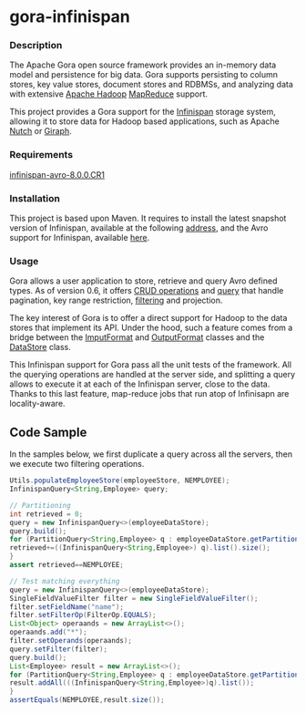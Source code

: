 # gora-infinispan

### Description 

The Apache Gora open source framework provides an in-memory data model and persistence for big data. Gora supports persisting to column stores, key value stores, document stores and RDBMSs, and analyzing data with extensive [Apache Hadoop](https://hadoop.apache.org/) [MapReduce](https://en.wikipedia.org/wiki/MapReduce) support. 

This project provides a Gora support for the [Infinispan](http://infinispan.org) storage system, allowing it to store data for Hadoop based applications, such as Apache [Nutch](http://nutch.apache.org/) or [Giraph](http://giraph.apache.org/).

### Requirements

[infinispan-avro-8.0.0.CR1](https://github.com/infinispan/infinispan)

### Installation 

This project is based upon Maven. It requires to install the latest snapshot version of Infinispan, available at the following [address](https://github.com/infinispan/infinispan), and the Avro support for Infinispan, available [here](https://github.com/infinispan/infinispan).

### Usage

Gora allows a user application to store, retrieve and query Avro defined types. As of version 0.6, it offers [CRUD operations](http://gora.apache.org/current/api/apidocs-0.6/org/apache/gora/store/DataStore.html) and [query](http://gora.apache.org/current/api/apidocs-0.6/org/apache/gora/query/Query.html) that handle pagination, key range restriction, [filtering](http://gora.apache.org/current/api/apidocs-0.6/org/apache/gora/filter/Filter.html) and projection. 

The key interest of Gora is to offer a direct support for Hadoop to the data stores that implement its API. Under the hood, such a feature comes from a bridge between the [ImputFormat](http://gora.apache.org/current/api/apidocs-0.6/org/apache/gora/mapreduce/GoraInputFormat.html) and [OutputFormat](http://gora.apache.org/current/api/apidocs-0.6/org/apache/gora/mapreduce/GoraOutputFormat.html) classes and the [DataStore](http://gora.apache.org/current/api/apidocs-0.6/org/apache/gora/store/DataStore.html) class.

This Infinispan support for Gora pass all the unit tests of the framework. All the querying operations are handled at the server side, and splitting a query allows to execute it at each of the Infinispan server, close to the data. Thanks to this last feature, map-reduce jobs that run atop of Infinisapn are locality-aware. 

## Code Sample

In the samples below, we first duplicate a query across all the servers, then we execute two filtering operations.

```java
Utils.populateEmployeeStore(employeeStore, NEMPLOYEE);
InfinispanQuery<String,Employee> query;

// Partitioning
int retrieved = 0;
query = new InfinispanQuery<>(employeeDataStore);
query.build();
for (PartitionQuery<String,Employee> q : employeeDataStore.getPartitions(query)) {
retrieved+=((InfinispanQuery<String,Employee>) q).list().size();
}
assert retrieved==NEMPLOYEE;

// Test matching everything
query = new InfinispanQuery<>(employeeDataStore);
SingleFieldValueFilter filter = new SingleFieldValueFilter();
filter.setFieldName("name");
filter.setFilterOp(FilterOp.EQUALS);
List<Object> operaands = new ArrayList<>();
operaands.add("*");
filter.setOperands(operaands);
query.setFilter(filter);
query.build();
List<Employee> result = new ArrayList<>();
for (PartitionQuery<String,Employee> q : employeeDataStore.getPartitions(query)) {
result.addAll(((InfinispanQuery<String,Employee>)q).list());
}
assertEquals(NEMPLOYEE,result.size());
```
